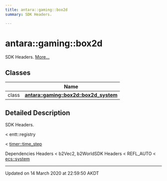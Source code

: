 ```yaml
---
title: antara::gaming::box2d
summary: SDK Headers.  

---
```


# antara::gaming::box2d




SDK Headers.  [More...](#detailed-description)






## Classes

|                | Name           |
| -------------- | -------------- |
| class | **[antara::gaming::box2d::box2d_system](Classes/classantara_1_1gaming_1_1box2d_1_1box2d__system.md)**  |






## Detailed Description

SDK Headers. 

























< entt::registry

< [timer::time_step](Classes/classantara_1_1gaming_1_1timer_1_1time__step.md)

Dependencies Headers < b2Vec2, b2WorldSDK Headers < REFL_AUTO < [ecs::system](Classes/classantara_1_1gaming_1_1ecs_1_1system.md)








-------------------------------

Updated on 14 March 2020 at 22:59:50 AKDT
